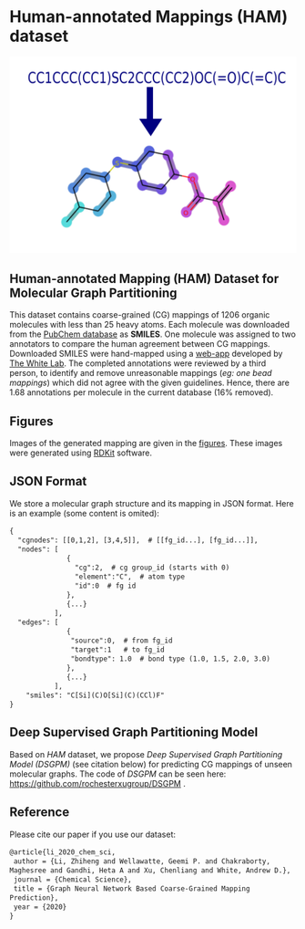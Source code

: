 # Human-annotated Mappings (HAM) dataset
![](figures/HAM.svg)

## Human-annotated Mapping (HAM) Dataset for Molecular Graph Partitioning

This dataset contains coarse-grained (CG) mappings of 1206 organic molecules with less than 25 heavy atoms. Each molecule was downloaded from the [PubChem database](https://pubchem.ncbi.nlm.nih.gov/) as **SMILES**. One molecule was assigned to two annotators to compare the human agreement between CG mappings. Downloaded SMILES  were hand-mapped using a [web-app](http://thewhitelab.org/Apps/cg-map/) developed by [The White Lab](http://thewhitelab.org/). The completed annotations were reviewed by a third person, to identify and remove unreasonable mappings (*eg: one bead mappings*) which did not agree with the given guidelines. Hence, there are 1.68 annotations per molecule in the current database (16\% removed). 



## Figures ##

Images of the generated mapping are given in the [figures](https://github.com/rochesterxugroup/HAM_dataset/tree/master/figures). These images were generated using [RDKit](https://www.rdkit.org/) software.



## JSON Format

We store a molecular graph structure and its mapping in JSON format. Here is an example (some content is omited):

```
{
  "cgnodes": [[0,1,2], [3,4,5]],  # [[fg_id...], [fg_id...]],
  "nodes": [
              {
                "cg":2,  # cg group_id (starts with 0)
                "element":"C",  # atom type
                "id":0  # fg id 
              },
              {...}
           ],
  "edges": [
              {
               "source":0,  # from fg_id
               "target":1   # to fg_id
               "bondtype": 1.0  # bond type (1.0, 1.5, 2.0, 3.0)
              },
              {...}
           ],
	"smiles": "C[Si](C)O[Si](C)(CCl)F"
}
```



## Deep Supervised Graph Partitioning Model

Based on *HAM* dataset, we propose *Deep Supervised Graph Partitioning Model (DSGPM)* (see citation below) for predicting CG mappings of unseen molecular graphs. The code of *DSGPM* can be seen here: https://github.com/rochesterxugroup/DSGPM .



## Reference

Please cite our paper if you use our dataset:

```
@article{li_2020_chem_sci,
 author = {Li, Zhiheng and Wellawatte, Geemi P. and Chakraborty, Maghesree and Gandhi, Heta A and Xu, Chenliang and White, Andrew D.},
 journal = {Chemical Science},
 title = {Graph Neural Network Based Coarse-Grained Mapping Prediction},
 year = {2020}
}
```

